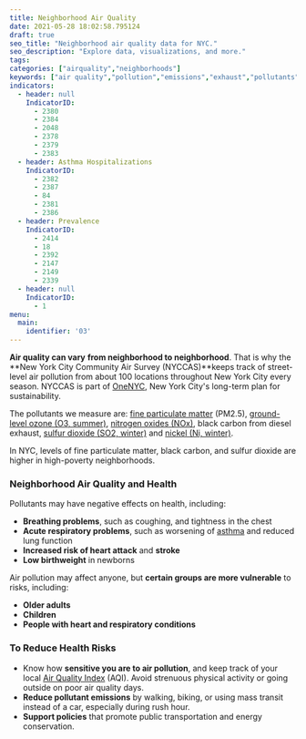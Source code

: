 ```yaml
---
title: Neighborhood Air Quality
date: 2021-05-28 18:02:58.795124
draft: true
seo_title: "Neighborhood air quality data for NYC."
seo_description: "Explore data, visualizations, and more."
tags: 
categories: ["airquality","neighborhoods"]
keywords: ["air quality","pollution","emissions","exhaust","pollutants","pm2.5","asthma","breathing","lungs","asthma","respiratory","illness","hospitalizations","emergency department visits"]
indicators:
  - header: null
    IndicatorID:
      - 2380
      - 2384
      - 2048
      - 2378
      - 2379
      - 2383
  - header: Asthma Hospitalizations
    IndicatorID:
      - 2382
      - 2387
      - 84
      - 2381
      - 2386
  - header: Prevalence
    IndicatorID:
      - 2414
      - 18
      - 2392
      - 2147
      - 2149
      - 2339
  - header: null
    IndicatorID:
      - 1
menu:
  main:
    identifier: '03'
---
```


**Air quality can vary** **from neighborhood to neighborhood**. That is why the **New York City Community Air Survey (NYCCAS)**keeps track of street-level air pollution from about 100 locations throughout New York City every season. NYCCAS is part of [OneNYC](http://www1.nyc.gov/html/onenyc/index.html "OneNYC"), New York City's long-term plan for sustainability.

The pollutants we measure are: [fine particulate matter](http://a816-dohbesp.nyc.gov/IndicatorPublic/Glossary.aspx?#Fine_particulate_matter) (PM2.5), [ground-level ozone (O3, summer)](http://a816-dohbesp.nyc.gov/IndicatorPublic/Glossary.aspx#Ground_level_ozone%20), [nitrogen oxides (NOx)](http://a816-dohbesp.nyc.gov/IndicatorPublic/Glossary.aspx#Nitrogen_oxides), black carbon from diesel exhaust, [sulfur dioxide (SO2, winter)](http://a816-dohbesp.nyc.gov/IndicatorPublic/Glossary.aspx#Sulfur_dioxide) and [nickel (Ni, winter)](http://a816-dohbesp.nyc.gov/IndicatorPublic/Glossary.aspx#Nickel).

In NYC, levels of fine particulate matter, black carbon, and sulfur dioxide are higher in high-poverty neighborhoods.

### Neighborhood Air Quality and Health

Pollutants may have negative effects on health, including:

* **Breathing problems**, such as coughing, and tightness in the chest
* **Acute respiratory problems**, such as worsening of [asthma](http://www1.nyc.gov/site/doh/health/health-topics/asthma.page "Asthma") and reduced lung function
* **Increased risk of heart attack** and **stroke**
* **Low birthweight** in newborns

Air pollution may affect anyone, but **certain groups are more vulnerable** to risks, including:

* **Older adults**
* **Children**
* **People with heart and respiratory conditions**

### To Reduce Health Risks

* Know how **sensitive you are to air pollution**, and keep track of your local [Air Quality Index](http://www.dec.ny.gov/cfmx/extapps/aqi/aqi_forecast.cfm "Air quality index") (AQI). Avoid strenuous physical activity or going outside on poor air quality days.
* **Reduce pollutant emissions** by walking, biking, or using mass transit instead of a car, especially during rush hour.
* **Support policies** that promote public transportation and energy conservation.